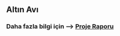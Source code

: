 ## Altın Avı


### Daha fazla bilgi için --> [Proje Raporu](https://github.com/mustafayigit34/altinAvi-Yazlab/blob/main/rapor.pdf)
